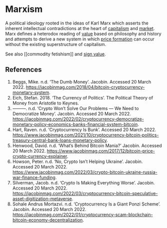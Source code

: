 # Marxism
A political ideology rooted in the ideas of Karl Marx which asserts the inherent intellectual contradictions at the heart of [capitalism](capitalism.md) and [market](market.md). Marx defines a heterodox reading of [value](value.md) based on philosophy and history and attempts to derive a new system in which [price formation](price-formation.md) can occur without the existing superstructure of capitalism.

See also [[commodity fetishism]] and [sign value](sign-value.md).

## References
1. Beggs, Mike. n.d. ‘The Dumb Money’. Jacobin. Accessed 20 March 2022. https://jacobinmag.com/2018/04/bitcoin-cryptocurrency-monetary-system.
1. Eich, Stefan. 2018. ‘The Currency of Politics’. The Political Theory of Money from Aristotle to Keynes.
1. ———. n.d. ‘Crypto Won’t Solve Our Problems — We Need to Democratize Money’. Jacobin. Accessed 20 March 2022. https://jacobinmag.com/2022/02/cryptocurrency-democratize-monetary-policy-economics-banks-financial-system-bitcoin.
1. Hart, Raven. n.d. ‘Cryptocurrency Is Bunk’. Accessed 20 March 2022. https://www.jacobinmag.com/2021/10/cryptocurrency-bitcoin-politics-treasury-central-bank-loans-monetary-policy.
1. Henwood, David. n.d. ‘What’s Behind Bitcoin Mania?’ Jacobin. Accessed 20 March 2022. https://www.jacobinmag.com/2017/12/bitcoin-price-crypto-currency-explainer.
1. Howson, Peter. n.d. ‘No, Crypto Isn’t Helping Ukraine’. Jacobin. Accessed 20 March 2022. https://www.jacobinmag.com/2022/03/crypto-bitcoin-ukraine-russia-war-finance-funding.
1. Silverman, Jacob. n.d. ‘Crypto Is Making Everything Worse’. Jacobin. Accessed 20 March 2022. https://jacobinmag.com/2022/03/cryptocurrency-bitcoin-speculative-asset-digitization-metaverse.
1. Sohale Andrus Mortazvi. n.d. ‘Cryptocurrency Is a Giant Ponzi Scheme’. Jacobin. Accessed 20 March 2022. https://jacobinmag.com/2022/01/cryptocurrency-scam-blockchain-bitcoin-economy-decentralization.